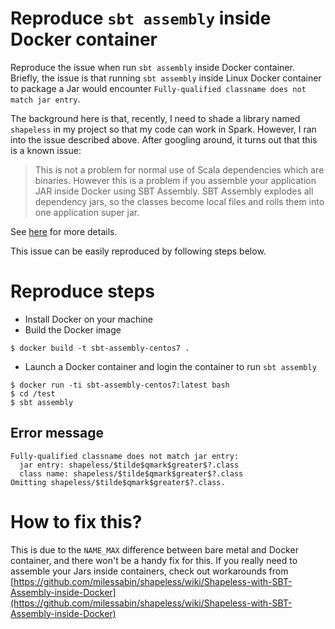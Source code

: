 # Reproduce `sbt assembly` inside Docker container

Reproduce the issue when run `sbt assembly` inside Docker container. Briefly, the issue
is that running `sbt assembly` inside Linux Docker container to package a Jar would encounter
`Fully-qualified classname does not match jar entry`.

The background here is that, recently, I need to shade a library named `shapeless` in my project so
that my code can work in Spark. However, I ran into the issue described above. After googling
around, it turns out that this is a known issue:

> This is not a problem for normal use of Scala dependencies which are binaries. However this is a
problem if you assemble your application JAR inside Docker using SBT Assembly. SBT Assembly explodes
all dependency jars, so the classes become local files and rolls them into one application super
jar.


See [here](https://github.com/milessabin/shapeless/wiki/Shapeless-with-SBT-Assembly-inside-Docker)
for more details.

This issue can be easily reproduced by following steps below.

# Reproduce steps

* Install Docker on your machine
* Build the Docker image

```shell
$ docker build -t sbt-assembly-centos7 .
```

* Launch a Docker container and login the container to run `sbt assembly`

```shell
$ docker run -ti sbt-assembly-centos7:latest bash
$ cd /test
$ sbt assembly
```

## Error message

```shell
Fully-qualified classname does not match jar entry:
  jar entry: shapeless/$tilde$qmark$greater$?.class
  class name: shapeless/$tilde$qmark$greater$?.class
Omitting shapeless/$tilde$qmark$greater$?.class.
```

# How to fix this?

This is due to the `NAME_MAX` difference between bare metal and Docker container, and there won't
be a handy fix for this. If you really need to assemble your Jars inside containers, check out
workarounds from
[https://github.com/milessabin/shapeless/wiki/Shapeless-with-SBT-Assembly-inside-Docker](https://github.com/milessabin/shapeless/wiki/Shapeless-with-SBT-Assembly-inside-Docker)

